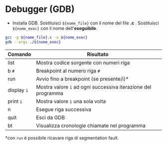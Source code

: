 # Debugger (GDB)
- Installa GDB.
Sostituisci `${nome_file}` con il nome del file **.c** .
Sostituisci `${nome_exec}` con il nome dell'**eseguibile**.

```sh
gcc -g ${nome_file}.c -o ${nome_exec}
gdb --args ./${nome_exec}
```

| Comando | Risultato |
| ------ | ------ |
| list | Mostra codice sorgente con numeri riga |
| b `#` | Breakpoint al numero riga `#`|
| run | Avvio fino a breakpoint (se presente/i)* |
| display `i` | Mostra valore `i` ad ogni successiva iterazione del programma |
| print `i` | Mostra valore `i` una sola volta |
| n | Esegue riga successiva |
| quit | Esci da GDB |
| bt | Visualizza cronologie chiamate nel programma |

*con `run` è possibile ricavare riga di segmentation fault.

